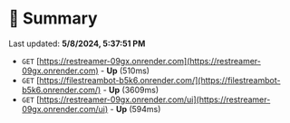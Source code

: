 # 📖 Summary
Last updated: **5/8/2024, 5:37:51 PM**

- `GET` [https://restreamer-09gx.onrender.com](https://restreamer-09gx.onrender.com) - **Up** (510ms)
- `GET` [https://filestreambot-b5k6.onrender.com/](https://filestreambot-b5k6.onrender.com/) - **Up** (3609ms)
- `GET` [https://restreamer-09gx.onrender.com/ui](https://restreamer-09gx.onrender.com/ui) - **Up** (594ms)
